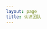 ```yaml
---
layout: page
title: 认识团队
---
```


<script setup>
import {
  VPTeamPage,
  VPTeamPageTitle,
  VPTeamMembers,
  VPTeamPageSection
} from 'vitepress/theme'

const coreMembers = [
  {
    avatar: 'https://q.qlogo.cn/headimg_dl?dst_uin=1990248284&spec=100',
    name: 'Mr.ling',
    links: [
      { icon: 'github', link: 'https://github.com/wling-art' }
    ],
    sponsor: 'https://afdian.com/a/ZLServer',
    actionText: '捐赠'
  },
  {
    avatar: 'https://q.qlogo.cn/headimg_dl?dst_uin=869379440&spec=100',
    name: 'Linye_FL',
    links: [
      { icon: 'github', link: 'https://github.com/LinyeFL' }
    ],
  },
]

const partners = [
  {
    avatar: 'https://q.qlogo.cn/headimg_dl?dst_uin=2797202622&spec=100',
    name: 'bftysb',
    title: '捐赠 2 次, 共 300 元'
  }
]
</script>

<VPTeamPage>
  <VPTeamPageTitle>
    <template #title>
      认识团队
    </template>
    <template #lead>
      在这个页面你将了解服务器的核心人员组成
    </template>
  </VPTeamPageTitle>
  <VPTeamPageSection>
    <template #title>管理团队</template>
    <template #lead>这是目前白叶服务器的管理团队，感谢他们让白叶更美好！</template>
    <template #members>
      <VPTeamMembers size="medium" :members="coreMembers" />
    </template>
  </VPTeamPageSection>
  <VPTeamPageSection>
    <template #title>赞助者</template>
    <template #lead>这些是捐赠过白叶服务器的人，感谢他们让服务器渡过难关！(排名不分先后)</template>
    <template #members>
      <VPTeamMembers size="small" :members="partners" />
    </template>
  </VPTeamPageSection>
</VPTeamPage>
